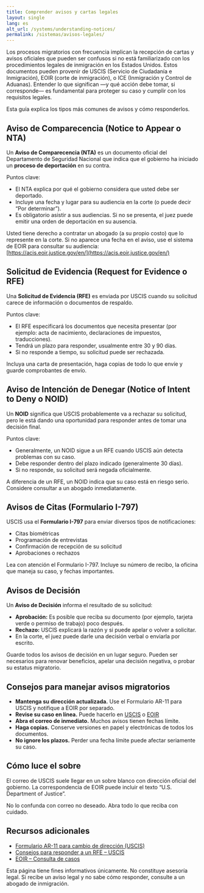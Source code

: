 ```yaml
---
title: Comprender avisos y cartas legales
layout: single
lang: es
alt_url: /systems/understanding-notices/
permalink: /sistemas/avisos-legales/
---
```


Los procesos migratorios con frecuencia implican la recepción de cartas y avisos oficiales que pueden ser confusos si no está familiarizado con los procedimientos legales de inmigración en los Estados Unidos. Estos documentos pueden provenir de USCIS (Servicio de Ciudadanía e Inmigración), EOIR (corte de inmigración), o ICE (Inmigración y Control de Aduanas). Entender lo que significan —y qué acción debe tomar, si corresponde— es fundamental para proteger su caso y cumplir con los requisitos legales.

Esta guía explica los tipos más comunes de avisos y cómo responderlos.

## Aviso de Comparecencia (Notice to Appear o NTA)

Un **Aviso de Comparecencia (NTA)** es un documento oficial del Departamento de Seguridad Nacional que indica que el gobierno ha iniciado un **proceso de deportación** en su contra.

Puntos clave:
- El NTA explica por qué el gobierno considera que usted debe ser deportado.
- Incluye una fecha y lugar para su audiencia en la corte (o puede decir “Por determinar”).
- Es obligatorio asistir a sus audiencias. Si no se presenta, el juez puede emitir una orden de deportación en su ausencia.

Usted tiene derecho a contratar un abogado (a su propio costo) que lo represente en la corte. Si no aparece una fecha en el aviso, use el sistema de EOIR para consultar su audiencia:  
[https://acis.eoir.justice.gov/en/](https://acis.eoir.justice.gov/en/)

## Solicitud de Evidencia (Request for Evidence o RFE)

Una **Solicitud de Evidencia (RFE)** es enviada por USCIS cuando su solicitud carece de información o documentos de respaldo.

Puntos clave:
- El RFE especificará los documentos que necesita presentar (por ejemplo: acta de nacimiento, declaraciones de impuestos, traducciones).
- Tendrá un plazo para responder, usualmente entre 30 y 90 días.
- Si no responde a tiempo, su solicitud puede ser rechazada.

Incluya una carta de presentación, haga copias de todo lo que envíe y guarde comprobantes de envío.

## Aviso de Intención de Denegar (Notice of Intent to Deny o NOID)

Un **NOID** significa que USCIS probablemente va a rechazar su solicitud, pero le está dando una oportunidad para responder antes de tomar una decisión final.

Puntos clave:
- Generalmente, un NOID sigue a un RFE cuando USCIS aún detecta problemas con su caso.
- Debe responder dentro del plazo indicado (generalmente 30 días).
- Si no responde, su solicitud será negada oficialmente.

A diferencia de un RFE, un NOID indica que su caso está en riesgo serio. Considere consultar a un abogado inmediatamente.

## Avisos de Citas (Formulario I-797)

USCIS usa el **Formulario I-797** para enviar diversos tipos de notificaciones:
- Citas biométricas
- Programación de entrevistas
- Confirmación de recepción de su solicitud
- Aprobaciones o rechazos

Lea con atención el Formulario I-797. Incluye su número de recibo, la oficina que maneja su caso, y fechas importantes.

## Avisos de Decisión

Un **Aviso de Decisión** informa el resultado de su solicitud:
- **Aprobación:** Es posible que reciba su documento (por ejemplo, tarjeta verde o permiso de trabajo) poco después.
- **Rechazo:** USCIS explicará la razón y si puede apelar o volver a solicitar.
- En la corte, el juez puede darle una decisión verbal o enviarla por escrito.

Guarde todos los avisos de decisión en un lugar seguro. Pueden ser necesarios para renovar beneficios, apelar una decisión negativa, o probar su estatus migratorio.

## Consejos para manejar avisos migratorios

- **Mantenga su dirección actualizada.** Use el Formulario AR-11 para USCIS y notifique a EOIR por separado.
- **Revise su caso en línea.** Puede hacerlo en [USCIS](https://egov.uscis.gov/casestatus/) o [EOIR](https://acis.eoir.justice.gov/en/)
- **Abra el correo de inmediato.** Muchos avisos tienen fechas límite.
- **Haga copias.** Conserve versiones en papel y electrónicas de todos los documentos.
- **No ignore los plazos.** Perder una fecha límite puede afectar seriamente su caso.

## Cómo luce el sobre

El correo de USCIS suele llegar en un sobre blanco con dirección oficial del gobierno. La correspondencia de EOIR puede incluir el texto “U.S. Department of Justice”.

No lo confunda con correo no deseado. Abra todo lo que reciba con cuidado.

## Recursos adicionales

- [Formulario AR-11 para cambio de dirección (USCIS)](https://www.uscis.gov/ar-11)
- [Consejos para responder a un RFE – USCIS](https://www.uscis.gov/forms/filing-guidance/responding-to-a-request-for-evidence)
- [EOIR – Consulta de casos](https://acis.eoir.justice.gov/en/)

Esta página tiene fines informativos únicamente. No constituye asesoría legal. Si recibe un aviso legal y no sabe cómo responder, consulte a un abogado de inmigración.